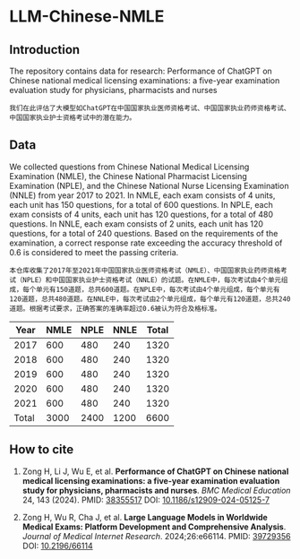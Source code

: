 # LLM-Chinese-NMLE


## Introduction
The repository contains data for research: Performance of ChatGPT on Chinese national medical licensing examinations: a five-year examination evaluation study for physicians, pharmacists and nurses

```我们在此评估了大模型如ChatGPT在中国国家执业医师资格考试、中国国家执业药师资格考试、中国国家执业护士资格考试中的潜在能力。```



## Data
We collected questions from Chinese National Medical Licensing Examination (NMLE), the Chinese National Pharmacist Licensing Examination (NPLE), and the Chinese National Nurse Licensing Examination (NNLE) from year 2017 to 2021. In NMLE, each exam consists of 4 units, each unit has 150 questions, for a total of 600 questions. In NPLE, each exam consists of 4 units, each unit has 120 questions, for a total of 480 questions. In NNLE, each exam consists of 2 units, each unit has 120 questions, for a total of 240 questions. Based on the requirements of the examination, a correct response rate exceeding the accuracy threshold of 0.6 is considered to meet the passing criteria.

```本仓库收集了2017年至2021年中国国家执业医师资格考试（NMLE）、中国国家执业药师资格考试（NPLE）和中国国家执业护士资格考试（NNLE）的试题。在NMLE中，每次考试由4个单元组成，每个单元有150道题，总共600道题。在NPLE中，每次考试由4个单元组成，每个单元有120道题，总共480道题。在NNLE中，每次考试由2个单元组成，每个单元有120道题，总共240道题。根据考试要求，正确答案的准确率超过0.6被认为符合及格标准。```



| Year | NMLE | NPLE | NNLE | Total |
| ---- | ---- | ---- | ---- | ----- |
| 2017 | 600  | 480  | 240  | 1320  |
| 2018 | 600  | 480  | 240  | 1320  |
| 2019 | 600  | 480  | 240  | 1320  |
| 2020 | 600  | 480  | 240  | 1320  |
| 2021 | 600  | 480  | 240  | 1320  |
| Total| 3000 | 2400 | 1200 | 6600  |


## How to cite
1. Zong H, Li J, Wu E, et al. **Performance of ChatGPT on Chinese national medical licensing examinations: a five-year examination evaluation study for physicians, pharmacists and nurses**. *BMC Medical Education* 24, 143 (2024). PMID: [38355517](https://pubmed.ncbi.nlm.nih.gov/38355517/) DOI: [10.1186/s12909-024-05125-7](https://doi.org/10.1186/s12909-024-05125-7) 

2. Zong H, Wu R, Cha J, et al. **Large Language Models in Worldwide Medical Exams: Platform Development and Comprehensive Analysis**. *Journal of Medical Internet Research*. 2024;26:e66114. PMID: [39729356](https://pubmed.ncbi.nlm.nih.gov/39729356/) DOI: [10.2196/66114](https://doi.org/doi:10.2196/66114) 
